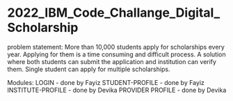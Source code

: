 # 2022_IBM_Code_Challange_Digital_Scholarship
problem statement:
More than 10,000 students apply for scholarships every year.
Applying for them is a time consuming and difficult process.
A solution where both students can submit the application and institution can verify them.
Single student can apply for multiple scholarships.

Modules:
LOGIN - done by Fayiz
STUDENT-PROFILE - done by Fayiz
INSTITUTE-PROFILE - done by Devika
PROVIDER PROFILE - done by Devika




